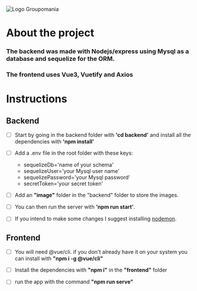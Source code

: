 ![Logo Groupomania](https://i.imgur.com/tfpHT0Z.png)

# About the project

### The backend was made with **Nodejs/express** using **Mysql** as a database and **sequelize** for the ORM.
### The frontend uses Vue3, Vuetify and Axios

# Instructions

## Backend

- [ ] Start by going in the backend folder with **'cd backend'** and install all the dependencies with **'npm install'**

- [ ] Add a .env file in the root folder with these keys:
  - sequelizeDb='name of your schema'
  - sequelizeUser='your Mysql user name'
  - sequelizePassword='your Mysql password'
  - secretToken='your secret token'
 
- [ ] Add an **"image"** folder in the "backend" folder to store the images.

- [ ] You can then run the server with **'npm run start'**. 

- [ ] If you intend to make some changes I suggest installing [nodemon](https://www.npmjs.com/package/nodemon).

## Frontend

- [ ] You will need @vue/cli. if you don't already have it on your system you can install with **"npm i -g @vue/cli"**

- [ ] Install the dependencies with **"npm i"** in the **"frontend"** folder

- [ ] run the app with the command **"npm run serve"**

